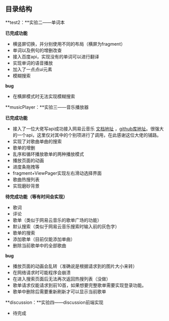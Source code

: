 ## 目录结构

**test2：**实验二——单词本

**已完成功能**

* 横竖屏切换，并分别使用不同的布局（横屏为fragment）
* 单词以及例句的增删改查
* 接入百度api，实现没有的单词可以进行翻译
* 实现单词的语音播放
* 加入了一点点ui元素
* 模糊搜索

**bug**

* 在横屏模式时无法实现模糊搜索

**musicPlayer：**实验三——音乐播放器

**已完成功能**

* 接入了一位大佬写api成功接入网易云音乐 [文档地址](https://binaryify.github.io/NeteaseCloudMusicApi/#/) ，[github库地址](https://github.com/Binaryify/NeteaseCloudMusicApi)。很强大的一个api，这里仅对其中的个别项进行了调用，在此感谢这位大佬的铺路。
* 实现了对歌曲单曲的搜索
* 歌单的增删
* 乱序和循环播放歌单的两种播放模式
* 播放页面的动画
* 进度条拖拽等
* fragment+ViewPager实现左右滑动选择界面
* 歌曲热搜列表
* 实现磨砂背景

**待完成功能（等有时间会实现）**

* 歌词
* 评论
* 歌单（类似于网易云音乐的歌单广场的功能）
* 默认搜索（类似于网易云音乐搜索时输入前的灰色字）
* 歌单的搜索
* 添加歌单（目前仅能添加单曲）
* 删除当前歌单中的全部歌曲

**bug**

* 播放页面的动画会乱转（准确说是根据请求到的图片大小来转）
* 在网络请求时可能程序会崩溃
* 在进入搜索页面后无法再次返回热搜列表（没做）
* 歌单请求仅能请求到前10首，如果想要完整歌单需要实现登录功能。
* 歌单中删除后需要重新刷新才可以显示当前歌单

**discussion：**实验四——discussion前端实现

* 待完成